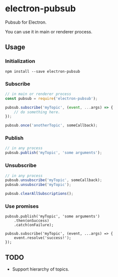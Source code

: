 # electron-pubsub

Pubsub for Electron.

You can use it in main or renderer process.

## Usage

### Initialization

```
npm install --save electron-pubsub
```

### Subscribe

```javascript
// in main or renderer process
const pubsub = require('electron-pubsub');

pubsub.subscribe('myTopic', (event, ...args) => {
    // do something here.
});

pubsub.once('anotherTopic', someCallback);
```

### Publish

```javascript
// in any process
pubsub.publish('myTopic', 'some arguments');
```

### Unsubscribe

```javascript
// in any process
pubsub.unsubscribe('myTopic', someCallback);
pubsub.unsubscribe('myTopic');

pubsub.clearAllSubscriptions();
```

### Use promises

```
pubsub.publish('myTopic', 'some arguments')
    .then(onSuccess)
    .catch(onFailure);

pubsub.subscribe('myTopic', (event, ...args) => {
    event.resolve('success!');
});
```

## TODO

- Support hierarchy of topics.